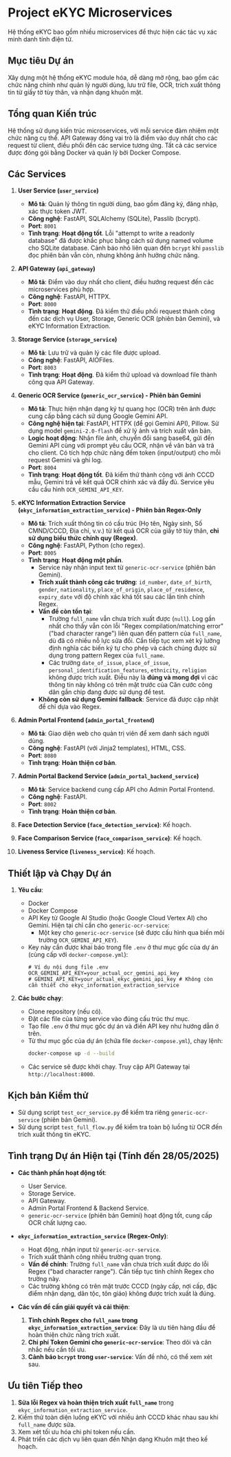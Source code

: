 # Project eKYC Microservices

Hệ thống eKYC bao gồm nhiều microservices để thực hiện các tác vụ xác minh danh tính điện tử.

## Mục tiêu Dự án

Xây dựng một hệ thống eKYC module hóa, dễ dàng mở rộng, bao gồm các chức năng chính như quản lý người dùng, lưu trữ file, OCR, trích xuất thông tin từ giấy tờ tùy thân, và nhận dạng khuôn mặt.

## Tổng quan Kiến trúc

Hệ thống sử dụng kiến trúc microservices, với mỗi service đảm nhiệm một chức năng cụ thể. API Gateway đóng vai trò là điểm vào duy nhất cho các request từ client, điều phối đến các service tương ứng. Tất cả các service được đóng gói bằng Docker và quản lý bởi Docker Compose.

## Các Services

1.  **User Service (`user_service`)**
    * **Mô tả**: Quản lý thông tin người dùng, bao gồm đăng ký, đăng nhập, xác thực token JWT.
    * **Công nghệ**: FastAPI, SQLAlchemy (SQLite), Passlib (bcrypt).
    * **Port**: `8001`
    * **Tình trạng**: **Hoạt động tốt**. Lỗi "attempt to write a readonly database" đã được khắc phục bằng cách sử dụng named volume cho SQLite database. Cảnh báo nhỏ liên quan đến `bcrypt` khi `passlib` đọc phiên bản vẫn còn, nhưng không ảnh hưởng chức năng.

2.  **API Gateway (`api_gateway`)**
    * **Mô tả**: Điểm vào duy nhất cho client, điều hướng request đến các microservices phù hợp.
    * **Công nghệ**: FastAPI, HTTPX.
    * **Port**: `8000`
    * **Tình trạng**: **Hoạt động**. Đã kiểm thử điều phối request thành công đến các dịch vụ User, Storage, Generic OCR (phiên bản Gemini), và eKYC Information Extraction.

3.  **Storage Service (`storage_service`)**
    * **Mô tả**: Lưu trữ và quản lý các file được upload.
    * **Công nghệ**: FastAPI, AIOFiles.
    * **Port**: `8003`
    * **Tình trạng**: **Hoạt động**. Đã kiểm thử upload và download file thành công qua API Gateway.

4.  **Generic OCR Service (`generic_ocr_service`) - Phiên bản Gemini**
    * **Mô tả**: Thực hiện nhận dạng ký tự quang học (OCR) trên ảnh được cung cấp bằng cách sử dụng Google Gemini API.
    * **Công nghệ hiện tại**: FastAPI, HTTPX (để gọi Gemini API), Pillow. Sử dụng model `gemini-2.0-flash` để xử lý ảnh và trích xuất văn bản.
    * **Logic hoạt động**: Nhận file ảnh, chuyển đổi sang base64, gửi đến Gemini API cùng với prompt yêu cầu OCR, nhận về văn bản và trả cho client. Có tích hợp chức năng đếm token (input/output) cho mỗi request Gemini và ghi log.
    * **Port**: `8004`
    * **Tình trạng**: **Hoạt động tốt**. Đã kiểm thử thành công với ảnh CCCD mẫu, Gemini trả về kết quả OCR chính xác và đầy đủ. Service yêu cầu cấu hình `OCR_GEMINI_API_KEY`.

5.  **eKYC Information Extraction Service (`ekyc_information_extraction_service`) - Phiên bản Regex-Only**
    * **Mô tả**: Trích xuất thông tin có cấu trúc (Họ tên, Ngày sinh, Số CMND/CCCD, Địa chỉ, v.v.) từ kết quả OCR của giấy tờ tùy thân, **chỉ sử dụng biểu thức chính quy (Regex)**.
    * **Công nghệ**: FastAPI, Python (cho regex).
    * **Port**: `8005`
    * **Tình trạng**: **Hoạt động một phần**.
        * Service này nhận input text từ `generic-ocr-service` (phiên bản Gemini).
        * **Trích xuất thành công các trường**: `id_number`, `date_of_birth`, `gender`, `nationality`, `place_of_origin`, `place_of_residence`, `expiry_date` với độ chính xác khá tốt sau các lần tinh chỉnh Regex.
        * **Vấn đề còn tồn tại**:
            * Trường `full_name` vẫn chưa trích xuất được (`null`). Log gần nhất cho thấy vẫn còn lỗi "Regex compilation/matching error" ("bad character range") liên quan đến pattern của `full_name`, dù đã có nhiều nỗ lực sửa đổi. Cần tiếp tục xem xét kỹ lưỡng định nghĩa các biến ký tự cho phép và cách chúng được sử dụng trong pattern Regex của `full_name`.
            * Các trường `date_of_issue`, `place_of_issue`, `personal_identification_features`, `ethnicity`, `religion` không được trích xuất. Điều này là **đúng và mong đợi** vì các thông tin này không có trên mặt trước của Căn cước công dân gắn chip đang được sử dụng để test.
        * **Không còn sử dụng Gemini fallback**: Service đã được cập nhật để chỉ dựa vào Regex.

6.  **Admin Portal Frontend (`admin_portal_frontend`)**
    * **Mô tả**: Giao diện web cho quản trị viên để xem danh sách người dùng.
    * **Công nghệ**: FastAPI (với Jinja2 templates), HTML, CSS.
    * **Port**: `8080`
    * **Tình trạng**: **Hoàn thiện cơ bản**.

7.  **Admin Portal Backend Service (`admin_portal_backend_service`)**
    * **Mô tả**: Service backend cung cấp API cho Admin Portal Frontend.
    * **Công nghệ**: FastAPI.
    * **Port**: `8002`
    * **Tình trạng**: **Hoàn thiện cơ bản**.

8.  **Face Detection Service (`face_detection_service`)**: Kế hoạch.
9.  **Face Comparison Service (`face_comparison_service`)**: Kế hoạch.
10. **Liveness Service (`liveness_service`)**: Kế hoạch.

## Thiết lập và Chạy Dự án

1.  **Yêu cầu**:
    * Docker
    * Docker Compose
    * API Key từ Google AI Studio (hoặc Google Cloud Vertex AI) cho Gemini. Hiện tại chỉ cần cho `generic-ocr-service`:
        * Một key cho `generic-ocr-service` (sẽ được cấu hình qua biến môi trường `OCR_GEMINI_API_KEY`).
    * Key này cần được khai báo trong file `.env` ở thư mục gốc của dự án (cùng cấp với `docker-compose.yml`):
        ```env
        # Ví dụ nội dung file .env
        OCR_GEMINI_API_KEY=your_actual_ocr_gemini_api_key
        # GEMINI_API_KEY=your_actual_ekyc_gemini_api_key # Không còn cần thiết cho ekyc_information_extraction_service
        ```

2.  **Các bước chạy**:
    * Clone repository (nếu có).
    * Đặt các file của từng service vào đúng cấu trúc thư mục.
    * Tạo file `.env` ở thư mục gốc dự án và điền API key như hướng dẫn ở trên.
    * Từ thư mục gốc của dự án (chứa file `docker-compose.yml`), chạy lệnh:
        ```bash
        docker-compose up -d --build
        ```
    * Các service sẽ được khởi chạy. Truy cập API Gateway tại `http://localhost:8000`.

## Kịch bản Kiểm thử

* Sử dụng script `test_ocr_service.py` để kiểm tra riêng `generic-ocr-service` (phiên bản Gemini).
* Sử dụng script `test_full_flow.py` để kiểm tra toàn bộ luồng từ OCR đến trích xuất thông tin eKYC.

## Tình trạng Dự án Hiện tại (Tính đến 28/05/2025)

* **Các thành phần hoạt động tốt**:
    * User Service.
    * Storage Service.
    * API Gateway.
    * Admin Portal Frontend & Backend Service.
    * `generic-ocr-service` (phiên bản Gemini) hoạt động tốt, cung cấp OCR chất lượng cao.

* **`ekyc_information_extraction_service` (Regex-Only)**:
    * Hoạt động, nhận input từ `generic-ocr-service`.
    * Trích xuất thành công nhiều trường quan trọng.
    * **Vấn đề chính**: Trường `full_name` vẫn chưa trích xuất được do lỗi Regex ("bad character range"). Cần tiếp tục tinh chỉnh Regex cho trường này.
    * Các trường không có trên mặt trước CCCD (ngày cấp, nơi cấp, đặc điểm nhận dạng, dân tộc, tôn giáo) không được trích xuất là đúng.

* **Các vấn đề cần giải quyết và cải thiện**:
    1.  **Tinh chỉnh Regex cho `full_name` trong `ekyc_information_extraction_service`**: Đây là ưu tiên hàng đầu để hoàn thiện chức năng trích xuất.
    2.  **Chi phí Token Gemini cho `generic-ocr-service`**: Theo dõi và cân nhắc nếu cần tối ưu.
    3.  **Cảnh báo `bcrypt` trong `user-service`**: Vấn đề nhỏ, có thể xem xét sau.

## Ưu tiên Tiếp theo

1.  **Sửa lỗi Regex và hoàn thiện trích xuất `full_name`** trong `ekyc_information_extraction_service`.
2.  Kiểm thử toàn diện luồng eKYC với nhiều ảnh CCCD khác nhau sau khi `full_name` được sửa.
3.  Xem xét tối ưu hóa chi phí token nếu cần.
4.  Phát triển các dịch vụ liên quan đến Nhận dạng Khuôn mặt theo kế hoạch.